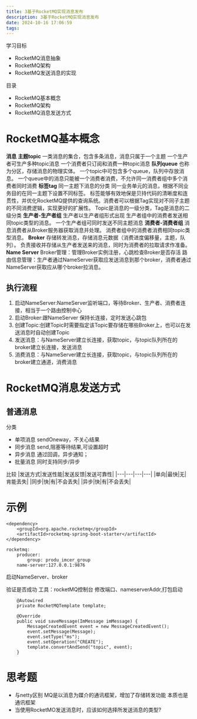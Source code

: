 ```yaml
---
title: 3基于RocketMQ实现消息发布
description: 3基于RocketMQ实现消息发布
date: 2024-10-16 17:06:59
tags:
---
```


学习目标
- RocketMQ消息抽象
- RocketMQ架构
- RocketMQ发送消息的实现

目录
- RocketMQ基本概念
- RocketMQ架构
- RocketMQ消息发送方式


# RocketMQ基本概念
**消息**
**主题topic**
一类消息的集合，包含多条消息，消息只属于一个主题
一个生产者可生产多种topic消息
一个消费者只订阅和消费一种topic消息
**队列queue**
也称为分区，存储消息的物理实体。
一个topic中可包含多个queue，队列中存放消息。
一个queue中的消息只能被一个消费者消费，不允许同一消费者组中多个消费者同时消费
**标签tag**
同一主题下消息的分类
同一业务单元的消息，根据不同业务目的在同一主题下设置不同标签。
标签能够有效地保是贝持代码的清晰度和连贯性，并优化RocketMQ提供的查询系统。消费者可以根据Tag实现对不同子主题的不同消费逻辑，实现更好的扩展性。
Topic是消息的一级分类，Tag是消息的二级分类
**生产者-生产者组**
生产者以生产者组形式出现
生产者组中的消费者发送相同topic类型的消息。
一个生产者组可同时发送不同主题消息
**消费者-消费者组**
消息消费者从Broker服务器获取消息并处理。
消费者组中的消费者消费相同topic类型消息。
**Broker**
存储转发消息，存储消息元数据（消费进度偏移量，主题，队列）。
负责接收并存储从生产者发送来的消息，同时为消费者的拉取请求作准备。
**Name Server**
Broker管理：管理Broker实例注册，心跳检查Broker是否存活
路由信息管理：生产者通过NameServer获取应发送消息到那个broker，消费者通过NameServer获取应从哪个broker拉消息。

## 执行流程
1. 启动NameServer:NameServer监听端口，等待Broker、生产者、消费者连接，相当于一个路由控制中心
2. 启动Broker:跟NameServer 保持长连接，定时发送心跳包
3. 创建Topic:创建Topic时需要指定该Topic要存储在哪些Broker上，也可以在发送消息时自动创建Topic
4. 发送消息：与NameServer建立长连接，获取topic，与topic队列所在的broker建立长连接，发送消息
5. 消费消息：与NameServer建立长连接，获取topic，与topic队列所在的broker建立通道，消费消息

# RocketMQ消息发送方式

## 普通消息
分类
- 单项消息
sendOneway，不关心结果
- 同步消息
send,阻塞等待结果,可设置超时
- 异步消息
通过回调，异步通知；
- 批量消息
同时支持同步/异步

比较
|发送方式|发送性能|发送反馈|发送可靠性|
|---|---|---|---|
|单向|最快|无|肯能丢失|
|同步|快|有|不会丢失|
|异步|快|有|不会丢失|

# 示例
```
<dependency>
	<groupId>org.apache.rocketmq</groupId>
	<artifactId>rocketmq-spring-boot-starter</artifactId>
</dependency>

rocketmq:
    producer:
        group: produ_imcer_group
    name-server:127.0.0.1:9876
```
启动NameServer、broker

验证是否成功 工具：rocketMQ控制台
修改端口、nameserverAddr,打包启动


```
    @Autowired
    private RocketMQTemplate template;

    @Override
    public void saveMessage(ImMessage imMessage) {
        MessageCreatedEvent event = new MessageCreatedEvent();
        event.setMessage(Message);
        event.setType("ms");
        event.setOperation("CREATE");
        template.convertAndSend("topic", event);
    }
```
# 思考题
- 与netty区别
MQ是以消息为媒介的通讯框架，增加了存储转发功能
本质也是通讯框架
- 当使用RocketMO发送消息时，应该如何选择所发送消息的类型?